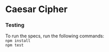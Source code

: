 # Caesar Cipher

### Testing
To run the specs, run the following commands:\
`npm install`\
`npm test`
